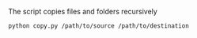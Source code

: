 The script copies files and folders recursively

`python copy.py /path/to/source /path/to/destination`